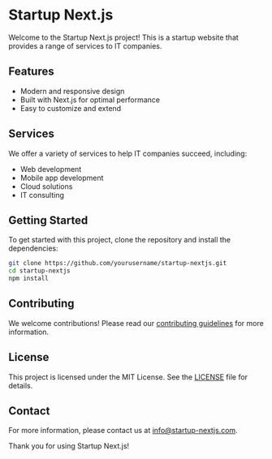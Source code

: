 # Startup Next.js

Welcome to the Startup Next.js project! This is a startup website that provides a range of services to IT companies.

## Features

- Modern and responsive design
- Built with Next.js for optimal performance
- Easy to customize and extend

## Services

We offer a variety of services to help IT companies succeed, including:

- Web development
- Mobile app development
- Cloud solutions
- IT consulting

## Getting Started

To get started with this project, clone the repository and install the dependencies:

```bash
git clone https://github.com/yourusername/startup-nextjs.git
cd startup-nextjs
npm install
```

## Contributing

We welcome contributions! Please read our [contributing guidelines](CONTRIBUTING.md) for more information.

## License

This project is licensed under the MIT License. See the [LICENSE](LICENSE) file for details.

## Contact

For more information, please contact us at [info@startup-nextjs.com](mailto:info@startup-nextjs.com).

Thank you for using Startup Next.js!